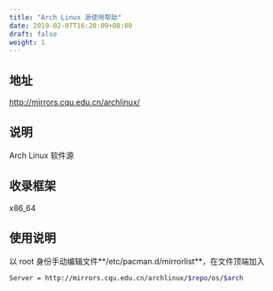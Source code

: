 ```yaml
---
title: "Arch Linux 源使用帮助"
date: 2019-02-07T16:20:09+08:00
draft: false
weight: 1
---
```

## 地址
http://mirrors.cqu.edu.cn/archlinux/
## 说明
Arch Linux 软件源
## 收录框架
x86_64
## 使用说明
以 root 身份手动编辑文件**/etc/pacman.d/mirrorlist**，在文件顶端加入
```bash
Server = http://mirrors.cqu.edu.cn/archlinux/$repo/os/$arch
```
